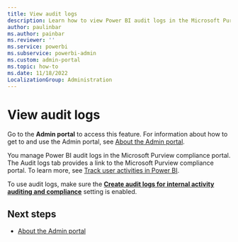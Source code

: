 ```yaml
---
title: View audit logs
description: Learn how to view Power BI audit logs in the Microsoft Purview compliance portal.
author: paulinbar
ms.author: painbar
ms.reviewer: ''
ms.service: powerbi
ms.subservice: powerbi-admin
ms.custom: admin-portal
ms.topic: how-to
ms.date: 11/18/2022
LocalizationGroup: Administration
---
```


# View audit logs

Go to the **Admin portal** to access this feature. For information about how to get to and use the Admin portal, see [About the Admin portal](service-admin-portal.md).

You manage Power BI audit logs in the Microsoft Purview compliance portal. The Audit logs tab provides a link to the Microsoft Purview compliance portal. To learn more, see [Track user activities in Power BI](service-admin-auditing.md).

To use audit logs, make sure the [**Create audit logs for internal activity auditing and compliance**](/fabric/admin/service-admin-portal-audit-usage#create-audit-logs-for-internal-activity-auditing-and-compliance) setting is enabled.

## Next steps

* [About the Admin portal](service-admin-portal.md)
